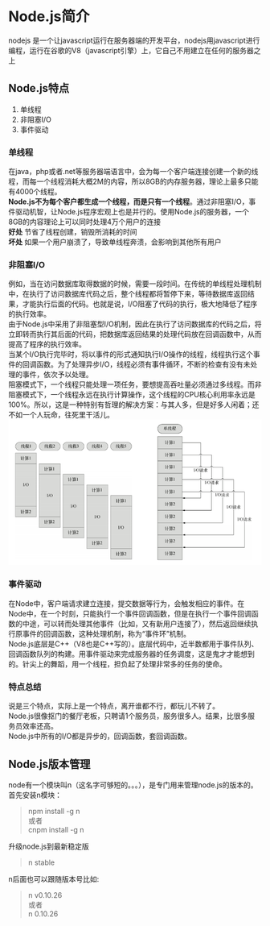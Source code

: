 # Node.js简介
nodejs 是一个让javascript运行在服务器端的开发平台，nodejs用javascript进行编程，运行在谷歌的V8（javascript引擎）上，它自己不用建立在任何的服务器之上

## Node.js特点
1. 单线程
2. 非阻塞I/O
3. 事件驱动

### 单线程
在java，php或者.net等服务器端语言中，会为每一个客户端连接创建一个新的线程，而每一个线程消耗大概2M的内容，所以8GB的内存服务器，理论上最多只能有4000个线程。  
**Node.js不为每个客户都生成一个线程，而是只有一个线程**。通过非阻塞I/O，事件驱动机智，让Node.js程序宏观上也是并行的。使用Node.js的服务器，一个8GB的内容理论上可以同时处理4万个用户的连接  
**好处** 节省了线程创建，销毁所消耗的时间  
**坏处** 如果一个用户崩溃了，导致单线程奔溃，会影响到其他所有用户

### 非阻塞I/O
例如，当在访问数据库取得数据的时候，需要一段时间。在传统的单线程处理机制中，在执行了访问数据库代码之后，整个线程都将暂停下来，等待数据库返回结果，才能执行后面的代码。也就是说，I/O阻塞了代码的执行，极大地降低了程序的执行效率。  
由于Node.js中采用了非阻塞型I/O机制，因此在执行了访问数据库的代码之后，将立即转而执行其后面的代码，把数据库返回结果的处理代码放在回调函数中，从而提高了程序的执行效率。  
当某个I/O执行完毕时，将以事件的形式通知执行I/O操作的线程，线程执行这个事件的回调函数。为了处理异步I/O，线程必须有事件循环，不断的检查有没有未处理的事件，依次予以处理。  
阻塞模式下，一个线程只能处理一项任务，要想提高吞吐量必须通过多线程。而非阻塞模式下，一个线程永远在执行计算操作，这个线程的CPU核心利用率永远是100%。所以，这是一种特别有哲理的解决方案：与其人多，但是好多人闲着；还不如一个人玩命，往死里干活儿。
![单线程多线程对比](images/nodejs-one-more.png)

### 事件驱动
在Node中，客户端请求建立连接，提交数据等行为，会触发相应的事件。在Node中，在一个时刻，只能执行一个事件回调函数，但是在执行一个事件回调函数的中途，可以转而处理其他事件（比如，又有新用户连接了），然后返回继续执行原事件的回调函数，这种处理机制，称为“事件环”机制。  
Node.js底层是C++（V8也是C++写的）。底层代码中，近半数都用于事件队列、回调函数队列的构建。用事件驱动来完成服务器的任务调度，这是鬼才才能想到的。针尖上的舞蹈，用一个线程，担负起了处理非常多的任务的使命。

### 特点总结
说是三个特点，实际上是一个特点，离开谁都不行，都玩儿不转了。  
Node.js很像抠门的餐厅老板，只聘请1个服务员，服务很多人。结果，比很多服务员效率还高。  
Node.js中所有的I/O都是异步的，回调函数，套回调函数。

## Node.js版本管理
node有一个模块叫n（这名字可够短的。。。），是专门用来管理node.js的版本的。
首先安装n模块：
> npm install -g n   
> 或者  
> cnpm install -g n  

升级node.js到最新稳定版
> n stable

n后面也可以跟随版本号比如:
> n v0.10.26    
> 或者    
> n 0.10.26
